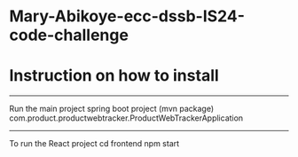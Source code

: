 # Mary-Abikoye-ecc-dssb-IS24-code-challenge

# Instruction on how to install

***
Run the main project spring boot project (mvn package)
com.product.productwebtracker.ProductWebTrackerApplication

***
To run the React project
cd frontend
npm start


